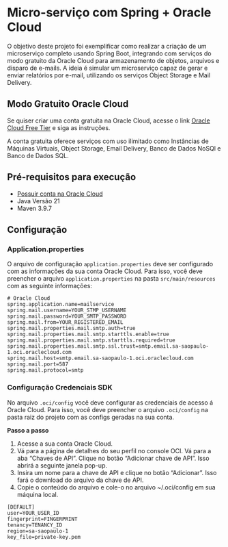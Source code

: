 # Micro-serviço com Spring + Oracle Cloud
O objetivo deste projeto foi exemplificar como realizar a criação de um microserviço completo usando Spring Boot, integrando com serviços do modo gratuito da Oracle Cloud para armazenamento de objetos, arquivos e disparo de e-mails. A ideia é simular um microserviço capaz de gerar e enviar relatórios por e-mail, utilizando os serviços Object Storage e Mail Delivery.

## Modo Gratuito Oracle Cloud

Se quiser criar uma conta gratuita na Oracle Cloud, acesse o link [Oracle Cloud Free Tier](https://social.ora.cl/60049HoAk) e siga as instruções. 

A conta gratuita oferece serviços com uso ilimitado como Instâncias de Máquinas Virtuais, Object Storage, Email Delivery, Banco de Dados NoSQl e Banco de Dados SQL.

## Pré-requisitos para execução
* [Possuir conta na Oracle Cloud](https://social.ora.cl/60049HoAk)
* Java Versão 21
* Maven 3.9.7

## Configuração

### Application.properties

O arquivo de configuração `application.properties` deve ser configurado com as informações da sua conta Oracle Cloud. Para isso, você deve preencher o arquivo `application.properties` na pasta `src/main/resources` com as seguinte informações:

```properties
# Oracle Cloud  
spring.application.name=mailservice
spring.mail.username=YOUR_STMP_USERNAME
spring.mail.password=YOUR_SMTP_PASSWORD
spring.mail.from=YOUR_REGISTERED_EMAIL
spring.mail.properties.mail.smtp.auth=true
spring.mail.properties.mail.smtp.starttls.enable=true
spring.mail.properties.mail.smtp.starttls.required=true
spring.mail.properties.mail.smtp.ssl.trust=smtp.email.sa-saopaulo-1.oci.oraclecloud.com
spring.mail.host=smtp.email.sa-saopaulo-1.oci.oraclecloud.com
spring.mail.port=587
spring.mail.protocol=smtp
```

### Configuração Credenciais SDK

No arquivo `.oci/config` você deve configurar as credenciais de acesso á Oracle Cloud. Para isso, você deve preencher o arquivo `.oci/config` na pasta raiz do projeto com as configs geradas na sua conta. 

**Passo a passo**

1.	Acesse a sua conta Oracle Cloud.
2. Vá para a página de detalhes do seu perfil no console OCI. Vá para a aba “Chaves de API”. Clique no botão “Adicionar chave de API”. Isso abrirá a seguinte janela pop-up.
3.	Insira um nome para a chave de API e clique no botão “Adicionar”. Isso fará o download do arquivo da chave de API.
4.	Copie o conteúdo do arquivo e cole-o no arquivo ~/.oci/config em sua máquina local.

```properties
[DEFAULT]
user=YOUR_USER_ID
fingerprint=FINGERPRINT
tenancy=TENANCY_ID
region=sa-saopaulo-1
key_file=private-key.pem
```